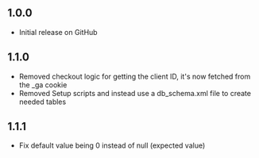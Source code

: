 ## 1.0.0
- Initial release on GitHub

## 1.1.0
- Removed checkout logic for getting the client ID, it's now fetched from the _ga cookie
- Removed Setup scripts and instead use a db_schema.xml file to create needed tables

## 1.1.1
- Fix default value being 0 instead of null (expected value)
